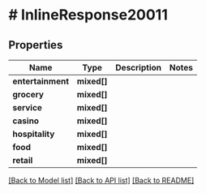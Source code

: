 # # InlineResponse20011

## Properties

Name | Type | Description | Notes
------------ | ------------- | ------------- | -------------
**entertainment** | **mixed[]** |  |
**grocery** | **mixed[]** |  |
**service** | **mixed[]** |  |
**casino** | **mixed[]** |  |
**hospitality** | **mixed[]** |  |
**food** | **mixed[]** |  |
**retail** | **mixed[]** |  |

[[Back to Model list]](../../README.md#models) [[Back to API list]](../../README.md#endpoints) [[Back to README]](../../README.md)
